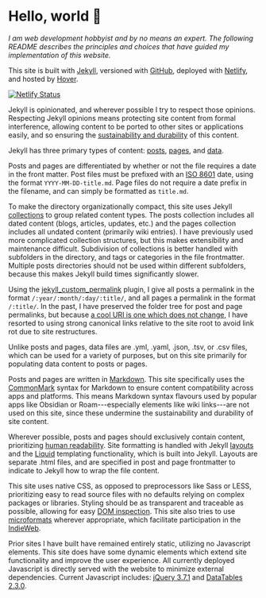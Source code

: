 # Hello, world 🌱

*I am web development hobbyist and by no means an expert. The following README describes the principles and choices that have guided my implementation of this website.*

This site is built with [Jekyll](https://jekyllrb.com/), versioned with [GitHub](https://github.com/), deployed with [Netlify](https://www.netlify.com/), and hosted by [Hover](https://www.hover.com/).

[![Netlify Status](https://api.netlify.com/api/v1/badges/005f5f0e-c50a-42c0-bc92-8b415ca15ba3/deploy-status)](https://app.netlify.com/sites/neon-stardust-12b34a/deploys)

Jekyll is opinionated, and wherever possible I try to respect those opinions. Respecting Jekyll opinions means protecting site content from formal interference, allowing content to be ported to other sites or applications easily, and so ensuring the [sustainability and durability](https://programminghistorian.org/en/lessons/sustainable-authorship-in-plain-text-using-pandoc-and-markdown) of this content.

Jekyll has three primary types of content: [posts](https://jekyllrb.com/docs/posts/), [pages](https://jekyllrb.com/docs/pages/), and [data](https://jekyllrb.com/docs/datafiles/).

Posts and pages are differentiated by whether or not the file requires a date in the front matter. Post files must be prefixed with an [ISO 8601](https://www.iso.org/iso-8601-date-and-time-format.html) date, using the format <code>YYYY-MM-DD-title.md</code>. Page files do not require a date prefix in the filename, and can simply be formatted as <code>title.md</code>.

To make the directory organizationally compact, this site uses Jekyll [collections](https://jekyllrb.com/docs/collections/) to group related content types. The posts collection includes all dated content (blogs, articles, updates, etc.) and the pages collection includes all undated content (primarily wiki entries). I have previously used more complicated collection structures, but this makes extensibility and maintenance difficult. Subdivision of collections is better handled with subfolders in the directory, and tags or categories in the file frontmatter. Multiple posts directories should not be used within different subfolders, because this makes Jekyll build times significantly slower.

Using the [jekyll_custom_permalink](https://github.com/NiklasEi/jekyll_custom_permalink) plugin, I give all posts a permalink in the format <code>/:year/:month/:day/:title/</code>, and all pages a permalink in the format <code>/:title/</code>. In the past, I have preserved the folder tree for post and page permalinks, but because [a cool URI is one which does not change](https://www.w3.org/Provider/Style/URI.html), I have resorted to using strong canonical links relative to the site root to avoid link rot due to site restructures.

Unlike posts and pages, data files are .yml, .yaml, .json, .tsv, or .csv files, which can be used for a variety of purposes, but on this site primarily for populating data content to posts or pages.

Posts and pages are written in [Markdown](https://daringfireball.net/projects/markdown/). This site specifically uses the [CommonMark](https://commonmark.org/) syntax for Markdown to ensure content compatibility across apps and platforms. This means Markdown syntax flavours used by popular apps like Obsidian or Roam---especially elements like wiki links---are not used on this site, since these undermine the sustainability and durability of site content.

Wherever possible, posts and pages should exclusively contain content, prioritizing [human readability](https://programminghistorian.org/en/lessons/sustainable-authorship-in-plain-text-using-pandoc-and-markdown). Site formatting is handled with Jekyll [layouts](https://jekyllrb.com/docs/layouts/) and the [Liquid](https://shopify.github.io/liquid/) templating functionality, which is built into Jekyll. Layouts are separate .html files, and are specified in post and page frontmatter to indicate to Jekyll how to wrap the file content.

This site uses native CSS, as opposed to preprocessors like Sass or LESS, prioritizing easy to read source files with no defaults relying on complex packages or libraries. Styling should be as transparent and traceable as possible, allowing for easy [DOM inspection](https://en.wikipedia.org/wiki/DOM_Inspector). This site also tries to use [microformats](https://microformats.org/wiki/about) wherever appropriate, which facilitate participation in the [IndieWeb](https://indieweb.org/).

Prior sites I have built have remained entirely static, utilizing no Javascript elements. This site does have some dynamic elements which extend site functionality and improve the user experience. All currently deployed Javascript is directly served with the website to minimize external dependencies. Current Javascript includes: [jQuery 3.7.1](https://jquery.com/) and [DataTables 2.3.0](https://datatables.net/).
